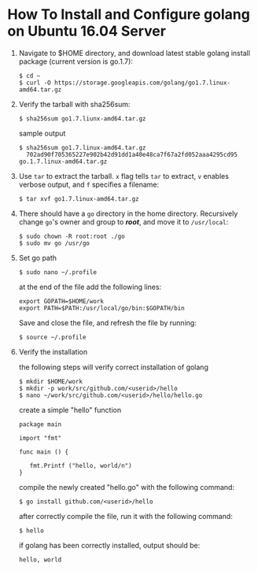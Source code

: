 # How To Install and Configure golang on Ubuntu 16.04 Server

1. Navigate to $HOME directory, and download latest stable golang install package (current version is go.1.7):

   ```
   $ cd ~
   $ curl -O https://storage.googleapis.com/golang/go1.7.linux-amd64.tar.gz
   ```
   
2. Verify the tarball with sha256sum: 

   ```
   $ sha256sum go1.7.liunx-amd64.tar.gz
   ```
   sample output 
   
   ```
   $ sha256sum go1.7.linux-amd64.tar.gz
     702ad90f705365227e902b42d91dd1a40e48ca7f67a2fd052aaa4295cd95 go.1.7.linux-amd64.tar.gz
   ```
 
3. Use ```tar``` to extract the tarball.  ```x``` flag tells ```tar``` to extract, ```v``` enables verbose output, and ```f``` specifies a filename:

   ```
   $ tar xvf go1.7.linux-amd64.tar.gz
   ```
   
4. There should have a ```go``` directory in the home directory.  Recursively change ```go```'s owner and group to ***root***, and move it to ```/usr/local```:
   
   ```
   $ sudo chown -R root:root ./go
   $ sudo mv go /usr/go
   ```
  
5. Set go path

   ```
   $ sudo nano ~/.profile
   ```
   at the end of the file add the following lines:
   
   ```
   export GOPATH=$HOME/work
   export PATH=$PATH:/usr/local/go/bin:$GOPATH/bin
   ```
   Save and close the file, and refresh the file by running:
   
   ```
   $ source ~/.profile
   ```

6. Verify the installation

   the following steps will verify correct installation of golang 
   
   ```
   $ mkdir $HOME/work
   $ mkdir -p work/src/github.com/<userid>/hello
   $ nano ~/work/src/github.com/<userid>/hello/hello.go
   ```
   
   create a simple "hello" function
   
   ```
   package main 
   
   import "fmt"
   
   func main () {
   
      fmt.Printf ("hello, world/n")
   }
   ```
   
   compile the newly created "hello.go" with the following command: 
   
   ```
   $ go install github.com/<userid>/hello
   ```
   
   after correctly compile the file, run it with the following command: 
   
   ```
   $ hello
   ```
   
   if golang has been correctly installed, output should be: 
   
   ```
   hello, world
   ```
